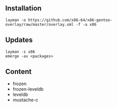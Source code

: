 Installation
----------------

	layman -o https://github.com/x86-64/x86-gentoo-overlay/raw/master/overlay.xml -f -a x86

Updates
----------------
	layman -s x86
	emerge -av <packages>

Content
----------------

* frozen
* frozen-leveldb
* leveldb
* mustache-c


